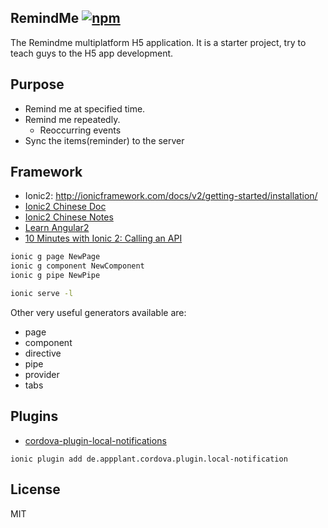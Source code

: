 ## RemindMe [![npm][npm-svg]][npm]

[npm]: https://npmjs.org/package/remindme
[npm-svg]: https://img.shields.io/npm/v/remindme.svg
[npm-download-svg]: https://img.shields.io/npm/dm/remindme.svg
[npm-license-svg]: https://img.shields.io/npm/l/remindme.svg
[travis-svg]: https://travis-ci.org/snowyu/remindme.js.svg?branch=master
[travis]: http://travis-ci.org/snowyu/remindme.js
[codeclimate-svg]: https://codeclimate.com/github/snowyu/remindme.js/badges/gpa.svg
[codeclimate]: https://codeclimate.com/github/snowyu/remindme.js
[codeclimate-test-svg]: https://codeclimate.com/github/snowyu/remindme.js/badges/coverage.svg
[codeclimate-test]: https://codeclimate.com/github/snowyu/remindme.js/coverage

The Remindme multiplatform H5 application.
It is a starter project, try to teach guys to the H5 app development.


## Purpose

* Remind me at specified time.
* Remind me repeatedly.
  * Reoccurring events
* Sync the items(reminder) to the server

## Framework

* Ionic2: http://ionicframework.com/docs/v2/getting-started/installation/
* [Ionic2 Chinese Doc](https://github.com/XueRainey/ionic2)
* [Ionic2 Chinese Notes](http://www.cnblogs.com/greyzeng/p/5532323.html)
* [Learn Angular2](http://learnangular2.com/)
* [10 Minutes with Ionic 2: Calling an API](http://blog.ionic.io/10-minutes-with-ionic-2-calling-an-api/)

```bash
ionic g page NewPage
ionic g component NewComponent
ionic g pipe NewPipe

ionic serve -l
```

Other very useful generators available are:

* page
* component
* directive
* pipe
* provider
* tabs

## Plugins

* [cordova-plugin-local-notifications](https://github.com/katzer/cordova-plugin-local-notifications)

```
ionic plugin add de.appplant.cordova.plugin.local-notification
```

## License

MIT

